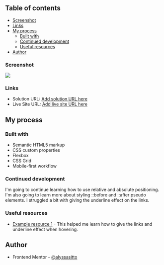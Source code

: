 ## Table of contents

- [Screenshot](#screenshot)
- [Links](#links)
- [My process](#my-process)
  - [Built with](#built-with)
  - [Continued development](#continued-development)
  - [Useful resources](#useful-resources)
- [Author](#author)

### Screenshot

![](images/loopstudios-ss.png)

### Links

- Solution URL: [Add solution URL here]()
- Live Site URL: [Add live site URL here](https://loopstudios12.netlify.app/)

## My process

### Built with

- Semantic HTML5 markup
- CSS custom properties
- Flexbox
- CSS Grid
- Mobile-first workflow

### Continued development

I'm going to continue learning how to use relative and absolute positioning. I'm also going to learn more about styling ::before and ::after pseudo elements. I struggled a bit with giving the underline effect on the links.

### Useful resources

- [Example resource 1](https://www.youtube.com/watch?v=our2WMvPegM) - This helped me learn how to give the links and underline effect when hovering.

## Author

- Frontend Mentor - [@alyssasitto](https://www.frontendmentor.io/profile/alyssasitto)
